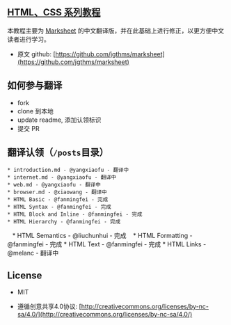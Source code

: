 ## [HTML、CSS 系列教程](http://fe-primary-tutorial.yangxiaofu.com/)


本教程主要为 [Marksheet](http://marksheet.io) 的中文翻译版，并在此基础上进行修正，以更方便中文读者进行学习。
* 原文 github: [https://github.com/jgthms/marksheet](https://github.com/jgthms/marksheet)

## 如何参与翻译

* fork
* clone 到本地
* update readme, 添加认领标识
* 提交 PR

## 翻译认领（`/posts`目录）

    * introduction.md - @yangxiaofu - 翻译中
    * internet.md - @yangxiaofu - 翻译中
    * web.md - @yangxiaofu - 翻译中
    * browser.md - @xiaowang - 翻译中
    * HTML Basic - @fanmingfei - 完成
    * HTML Syntax - @fanmingfei - 完成
    * HTML Block and Inline - @fanmingfei - 完成
    * HTML Hierarchy - @fanmingfei - 完成
    * HTML Semantics - @liuchunhui - 完成
    * HTML Formatting - @fanmingfei - 完成
    * HTML Text - @fanmingfei - 完成
    * HTML Links - @melanc - 翻译中

## License


* MIT

* 遵循创意共享4.0协议: [http://creativecommons.org/licenses/by-nc-sa/4.0/](http://creativecommons.org/licenses/by-nc-sa/4.0/)

